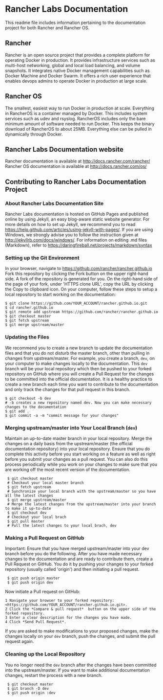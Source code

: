 # Rancher Labs Documentation
This readme file includes information pertaining to the documentation project for both Rancher and Rancher OS.
## Rancher
Rancher is an open source project that provides a complete platform for operating Docker in production. It provides infrastructure services such as multi-host networking, global and local load balancing, and volume snapshots. It integrates native Docker management capabilities such as Docker Machine and Docker Swarm. It offers a rich user experience that enables devops admins to operate Docker in production at large scale.
## Rancher OS
The smallest, easiest way to run Docker in production at scale. Everything in RancherOS is a container managed by Docker. This includes system services such as udev and rsyslog. RancherOS includes only the bare minimum amount of software needed to run Docker. This keeps the binary download of RancherOS to about 25MB. Everything else can be pulled in dynamically through Docker.
## Rancher Labs Documentation website
Rancher documentation is available at <http://docs.rancher.com/rancher/>
Rancher OS documentation is available at <http://docs.rancher.com/os/>
## Contributing to Rancher Labs Documentation Project
### About Rancher Labs Documentation Site
Rancher Labs documentation is hosted on GitHub Pages and published online by using Jekyll, an easy blog-aware static website generator. For more details on how to set up Jekyll, we recommend you to read <https://help.github.com/articles/using-jekyll-with-pages/>. If you are using Windows, we strongly advise you to follow the instruction given at <http://jekyllrb.com/docs/windows/>.
For information on editing .md files (Markdown), refer to <https://daringfireball.net/projects/markdown/syntax>
### Setting up the Git Environment
In your browser, navigate to <https://github.com/rancher/rancher.github.io>
Fork this repository by clicking the Fork button on the upper right-hand side. A fork of the repository is generated for you. On the right-hand side of the page of your fork, under 'HTTPS clone URL', copy the URL by clicking the Copy to clipboard icon.
On your computer, follow these steps to setup a local repository to start working on the documentation:
 
 ```
 $ git clone https://github.com/YOUR_ACCOUNT/rancher.github.io.git
 $ cd rancher.github.io
 $ git remote add upstream https://github.com/rancher/rancher.github.io
 $ git checkout master
 $ git fetch upstream
 $ git merge upstream/master
 
 ```
### Updating the Files
We recommend you to create a new branch to update the documentation files and that you do not disturb the master branch,  other than pulling in changes from upstream/master.
For example, you create a branch, `dev`, on your computer to make changes locally to the documentation. This `dev` branch will be your local repository which then be pushed to your forked repository on GitHub where you will create a Pull Request for the changes to be committed into the official documentation.
It is a healthy practice to create a new branch each time you want to contribute to the documentation and only track the changes for that pull request in this branch.

 ```
 $ git checkout -b dev
 # -b creates a new repository named dev. Now you can make necessary changes to the documentation
 $ git add .
 $ git commit -a -m "commit message for your changes"
 ```
 
### Merging upstream/master into Your Local Branch (`dev`)
Maintain an up-to-date master branch in your local repository. Merge the changes on a daily basis from the upstream/master (the official documentation repository) into your local repository. Ensure that you do complete this activity before you start working on a feature as well as right before you submit your changes as a pull request. You can also do this process periodically while you work on your changes to make sure that you are working off the most recent version of the documentation.
```
 $ git checkout master
 # Checkout your local master branch
 $ git fetch upstream
 # Synchronize your local branch with the upstream/master so you have all the latest changes
 $ git merge upstream/master
 # Merge the latest changes from the upstream/master into your branch to make it up-to-date
 $ git checkout dev
 # Checkout your local brach
 $ git pull master
 # Pull the latest changes to your local brach, dev
```
### Making a Pull Request on GitHub 
Important: Ensure that you have merged upstream/master into your dev branch before you do the following.
After you have made necessary changes to the documentation and are ready to contribute them, create a Pull Request on GitHub. You do it by pushing your changes to your forked repository (usually called 'origin') and then initiating a pull request.
```
 $ git push origin master
 $ git push origin dev
```
Now initiate a Pull request on GitHub:

    1 Navigate your browser to your forked repository: <https://github.com/YOUR_ACCOUNT/rancher.github.io.git>.
    2 Click the *Compare & pull request*  button on the upper side of the forked repository.
    3 Enter a clear description for the changes you have made.
    4 Click *Send Pull Request*.

If you are asked to make modifications to your proposed changes, make the changes locally on your `dev` branch, push the changes, and submit the pull request again.

### Cleaning up the Local Repository
You no longer need the `dev` branch after the changes have been committed into the upstream/master. If you want to make additional documentation changes, restart the process with a new branch. 
```
 $ git checkout master
 $ git branch -D dev
 $ git push origin :dev
```
